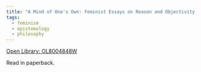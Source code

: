 ```yaml
---
title: "A Mind of One's Own: Feminist Essays on Reason and Objectivity by Louise M. Antony"
tags:
  - feminism
  - epistemology
  - philosophy
---
```

[Open Library: OL8004848W](https://openlibrary.org/works/OL8004848W/A_Mind_of_One%27s_Own)

Read in paperback.
